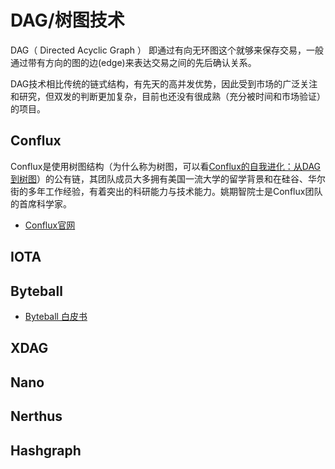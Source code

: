 # DAG/树图技术

DAG（ Directed Acyclic Graph ） 即通过有向无环图这个就够来保存交易，一般通过带有方向的图的边(edge)来表达交易之间的先后确认关系。

DAG技术相比传统的链式结构，有先天的高并发优势，因此受到市场的广泛关注和研究，但双发的判断更加复杂，目前也还没有很成熟（充分被时间和市场验证）的项目。


## Conflux

Conflux是使用树图结构（为什么称为树图，可以看[Conflux的自我进化：从DAG到树图](https://learnblockchain.cn/2019/04/12/conflux-tree-graph/)）的公有链，其团队成员大多拥有美国一流大学的留学背景和在硅谷、华尔街的多年工作经验，有着突出的科研能力与技术能力。姚期智院士是Conflux团队的首席科学家。

* [Conflux官网](https://www.conflux-chain.org/)

## IOTA


## Byteball

* [Byteball 白皮书](https://byteball.org/Byteball.pdf)

## XDAG

## Nano

## Nerthus

## Hashgraph





